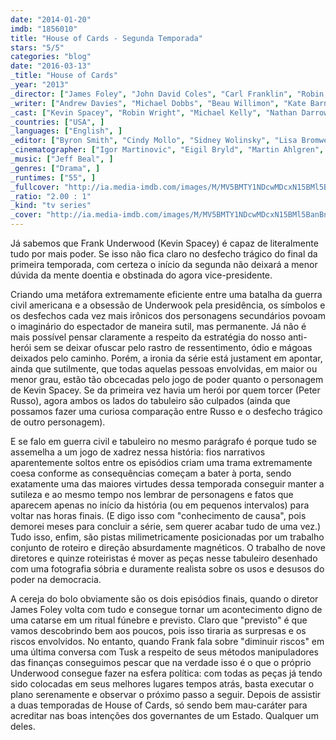 ```yaml
---
date: "2014-01-20"
imdb: "1856010"
title: "House of Cards - Segunda Temporada"
stars: "5/5"
categories: "blog"
date: "2016-03-13"
_title: "House of Cards"
_year: "2013"
_director: ["James Foley", "John David Coles", "Carl Franklin", "Robin Wright", "Allen Coulter", "David Fincher", "Charles McDougall", "Joel Schumacher", "John Dahl", ]
_writer: ["Andrew Davies", "Michael Dobbs", "Beau Willimon", "Kate Barnow", "Sam Forman", "John Mankiewicz", "Laura Eason", "Rick Cleveland", "Keith Huff", ]
_cast: ["Kevin Spacey", "Robin Wright", "Michael Kelly", "Nathan Darrow", "Mahershala Ali", "Justin Doescher", "Michael Gill", "Molly Parker", "Derek Cecil", ]
_countries: ["USA", ]
_languages: ["English", ]
_editor: ["Byron Smith", "Cindy Mollo", "Sidney Wolinsky", "Lisa Bromwell", "Michelle Tesoro", "Kirk Baxter", ]
_cinematographer: ["Igor Martinovic", "Eigil Bryld", "Martin Ahlgren", "Tim Ives", "Peter Konczal", ]
_music: ["Jeff Beal", ]
_genres: ["Drama", ]
_runtimes: ["55", ]
_fullcover: "http://ia.media-imdb.com/images/M/MV5BMTY1NDcwMDcxN15BMl5BanBnXkFtZTgwMDI1NTQzNDE@.jpg"
_ratio: "2.00 : 1"
_kind: "tv series"
_cover: "http://ia.media-imdb.com/images/M/MV5BMTY1NDcwMDcxN15BMl5BanBnXkFtZTgwMDI1NTQzNDE@._V1._SX95_SY140_.jpg"
---
```

Já sabemos que Frank Underwood (Kevin Spacey) é capaz de literalmente tudo por mais poder. Se isso não fica claro no desfecho trágico do final da primeira temporada, com certeza o início da segunda não deixará a menor dúvida da mente doentia e obstinada do agora vice-presidente.

Criando uma metáfora extremamente eficiente entre uma batalha da guerra civil americana e a obsessão de Underwook pela presidência, os símbolos e os desfechos cada vez mais irônicos dos personagens secundários povoam o imaginário do espectador de maneira sutil, mas permanente. Já não é mais possível pensar claramente a respeito da estratégia do nosso anti-herói sem se deixar ofuscar pelo rastro de ressentimento, ódio e mágoas deixados pelo caminho. Porém, a ironia da série está justament em apontar, ainda que sutilmente, que todas aquelas pessoas envolvidas, em maior ou menor grau, estão tão obcecadas pelo jogo de poder quanto o personagem de Kevin Spacey. Se da primeira vez havia um herói por quem torcer (Peter Russo), agora ambos os lados do tabuleiro são culpados (ainda que possamos fazer uma curiosa comparação entre Russo e o desfecho trágico de outro personagem).

E se falo em guerra civil e tabuleiro no mesmo parágrafo é porque tudo se assemelha a um jogo de xadrez nessa história: fios narrativos aparentemente soltos entre os episódios criam uma trama extremamente coesa conforme as consequências começam a bater à porta, sendo exatamente uma das maiores virtudes dessa temporada conseguir manter a sutileza e ao mesmo tempo nos lembrar de personagens e fatos que aparecem apenas no início da história (ou em pequenos intervalos) para voltar nas horas finais. (E digo isso com "conhecimento de causa", pois demorei meses para concluir a série, sem querer acabar tudo de uma vez.) Tudo isso, enfim, são pistas milimetricamente posicionadas por um trabalho conjunto de roteiro e direção absurdamente magnéticos. O trabalho de nove diretores e quinze roteiristas é mover as peças nesse tabuleiro desenhado com uma fotografia sóbria e duramente realista sobre os usos e desusos do poder na democracia.

A cereja do bolo obviamente são os dois episódios finais, quando o diretor James Foley volta com tudo e consegue tornar um acontecimento digno de uma catarse em um ritual fúnebre e previsto. Claro que "previsto" é que vamos descobrindo bem aos poucos, pois isso tiraria as surpresas e os riscos envolvidos. No entanto, quando Frank fala sobre "diminuir riscos" em uma última conversa com Tusk a respeito de seus métodos manipuladores das finanças conseguimos pescar que na verdade isso é o que o próprio Underwood consegue fazer na esfera política: com todas as peças já tendo sido colocadas em seus melhores lugares tempos atrás, basta executar o plano serenamente e observar o próximo passo a seguir. Depois de assistir a duas temporadas de House of Cards, só sendo bem mau-caráter para acreditar nas boas intenções dos governantes de um Estado. Qualquer um deles.
